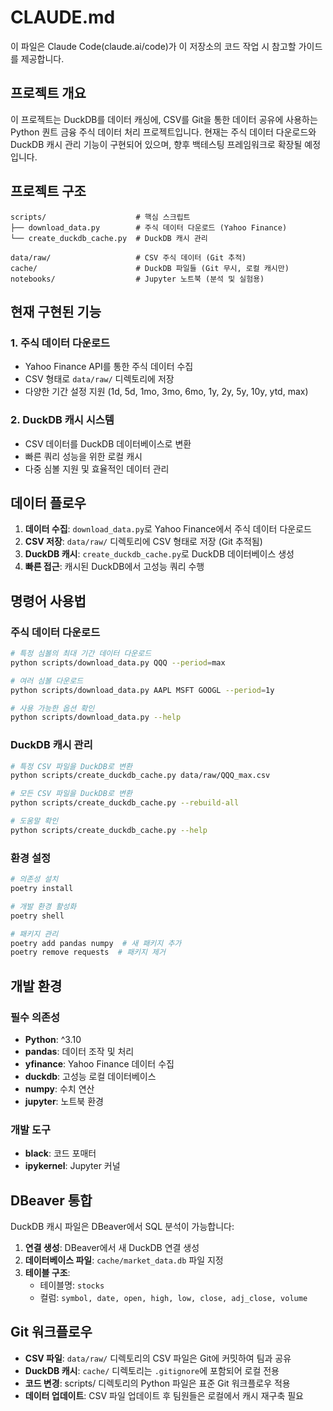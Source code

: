 # CLAUDE.md

이 파일은 Claude Code(claude.ai/code)가 이 저장소의 코드 작업 시 참고할 가이드를 제공합니다.

## 프로젝트 개요

이 프로젝트는 DuckDB를 데이터 캐싱에, CSV를 Git을 통한 데이터 공유에 사용하는 Python 퀀트 금융 주식 데이터 처리 프로젝트입니다. 현재는 주식 데이터 다운로드와 DuckDB 캐시 관리 기능이 구현되어 있으며, 향후 백테스팅 프레임워크로 확장될 예정입니다.

## 프로젝트 구조

```
scripts/                    # 핵심 스크립트
├── download_data.py        # 주식 데이터 다운로드 (Yahoo Finance)
└── create_duckdb_cache.py  # DuckDB 캐시 관리

data/raw/                   # CSV 주식 데이터 (Git 추적)
cache/                      # DuckDB 파일들 (Git 무시, 로컬 캐시만)
notebooks/                  # Jupyter 노트북 (분석 및 실험용)
```

## 현재 구현된 기능

### 1. 주식 데이터 다운로드
- Yahoo Finance API를 통한 주식 데이터 수집
- CSV 형태로 `data/raw/` 디렉토리에 저장
- 다양한 기간 설정 지원 (1d, 5d, 1mo, 3mo, 6mo, 1y, 2y, 5y, 10y, ytd, max)

### 2. DuckDB 캐시 시스템
- CSV 데이터를 DuckDB 데이터베이스로 변환
- 빠른 쿼리 성능을 위한 로컬 캐시
- 다중 심볼 지원 및 효율적인 데이터 관리

## 데이터 플로우

1. **데이터 수집**: `download_data.py`로 Yahoo Finance에서 주식 데이터 다운로드
2. **CSV 저장**: `data/raw/` 디렉토리에 CSV 형태로 저장 (Git 추적됨)
3. **DuckDB 캐시**: `create_duckdb_cache.py`로 DuckDB 데이터베이스 생성
4. **빠른 접근**: 캐시된 DuckDB에서 고성능 쿼리 수행

## 명령어 사용법

### 주식 데이터 다운로드
```bash
# 특정 심볼의 최대 기간 데이터 다운로드
python scripts/download_data.py QQQ --period=max

# 여러 심볼 다운로드
python scripts/download_data.py AAPL MSFT GOOGL --period=1y

# 사용 가능한 옵션 확인
python scripts/download_data.py --help
```

### DuckDB 캐시 관리
```bash
# 특정 CSV 파일을 DuckDB로 변환
python scripts/create_duckdb_cache.py data/raw/QQQ_max.csv

# 모든 CSV 파일을 DuckDB로 변환
python scripts/create_duckdb_cache.py --rebuild-all

# 도움말 확인
python scripts/create_duckdb_cache.py --help
```

### 환경 설정
```bash
# 의존성 설치
poetry install

# 개발 환경 활성화
poetry shell

# 패키지 관리
poetry add pandas numpy  # 새 패키지 추가
poetry remove requests  # 패키지 제거
```

## 개발 환경

### 필수 의존성
- **Python**: ^3.10
- **pandas**: 데이터 조작 및 처리
- **yfinance**: Yahoo Finance 데이터 수집
- **duckdb**: 고성능 로컬 데이터베이스
- **numpy**: 수치 연산
- **jupyter**: 노트북 환경

### 개발 도구
- **black**: 코드 포매터
- **ipykernel**: Jupyter 커널

## DBeaver 통합

DuckDB 캐시 파일은 DBeaver에서 SQL 분석이 가능합니다:

1. **연결 생성**: DBeaver에서 새 DuckDB 연결 생성
2. **데이터베이스 파일**: `cache/market_data.db` 파일 지정
3. **테이블 구조**:
   - 테이블명: `stocks`
   - 컬럼: `symbol, date, open, high, low, close, adj_close, volume`

## Git 워크플로우

- **CSV 파일**: `data/raw/` 디렉토리의 CSV 파일은 Git에 커밋하여 팀과 공유
- **DuckDB 캐시**: `cache/` 디렉토리는 `.gitignore`에 포함되어 로컬 전용
- **코드 변경**: scripts/ 디렉토리의 Python 파일은 표준 Git 워크플로우 적용
- **데이터 업데이트**: CSV 파일 업데이트 후 팀원들은 로컬에서 캐시 재구축 필요
